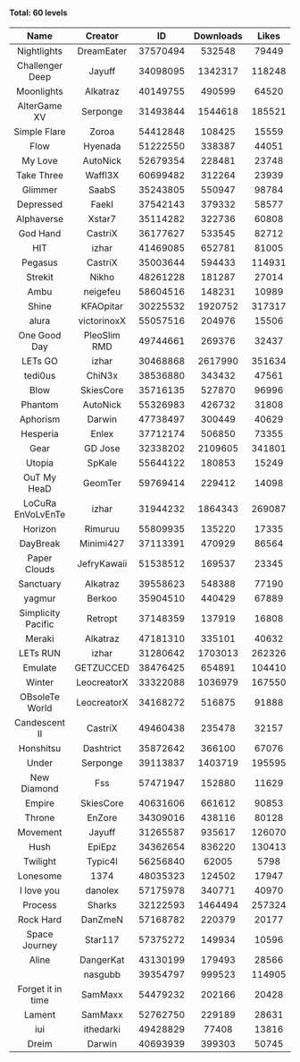#### Total: 60 levels

| Name | Creator | ID | Downloads | Likes |
|:---:|:---:|:---:|:---:|:---:|
| Nightlights | DreamEater | 37570494 | 532548 | 79449
| Challenger Deep | Jayuff | 34098095 | 1342317 | 118248
| Moonlights | Alkatraz | 40149755 | 490599 | 64520
| AlterGame XV | Serponge | 31493844 | 1544618 | 185521
| Simple Flare | Zoroa | 54412848 | 108425 | 15559
| Flow | Hyenada | 51222550 | 338387 | 44051
| My Love | AutoNick | 52679354 | 228481 | 23748
| Take Three | Waffl3X | 60699482 | 312264 | 23939
| Glimmer | SaabS | 35243805 | 550947 | 98784
| Depressed | FaekI | 37542143 | 379332 | 58577
| Alphaverse | Xstar7 | 35114282 | 322736 | 60808
| God Hand | CastriX | 36177627 | 533545 | 82712
| HIT | izhar | 41469085 | 652781 | 81005
| Pegasus | CastriX | 35003644 | 594433 | 114931
| Strekit | Nikho | 48261228 | 181287 | 27014
| Ambu | neigefeu | 58604516 | 148231 | 10989
| Shine | KFAOpitar | 30225532 | 1920752 | 317317
| alura | victorinoxX | 55057516 | 204976 | 15506
| One Good Day | PleoSlim RMD | 49744661 | 269376 | 32437
| LETs GO | izhar | 30468868 | 2617990 | 351634
| tedi0us | ChiN3x | 38536880 | 343432 | 47561
| Blow | SkiesCore | 35716135 | 527870 | 96996
| Phantom | AutoNick | 55326983 | 426732 | 31808
| Aphorism | Darwin | 47738497 | 300449 | 40629
| Hesperia | Enlex | 37712174 | 506850 | 73355
| Gear | GD Jose | 32338202 | 2109605 | 341801
| Utopia | SpKale | 55644122 | 180853 | 15249
| OuT My HeaD | GeomTer | 59769414 | 229412 | 14098
| LoCuRa EnVoLvEnTe | izhar | 31944232 | 1864343 | 269087
| Horizon | Rimuruu | 55809935 | 135220 | 17335
| DayBreak | Minimi427 | 37113391 | 470929 | 86564
| Paper Clouds | JefryKawaii | 51538512 | 169537 | 23345
| Sanctuary | Alkatraz | 39558623 | 548388 | 77190
| yagmur | Berkoo | 35904510 | 440429 | 67889
| Simplicity Pacific | Retropt | 37148359 | 137919 | 16808
| Meraki | Alkatraz | 47181310 | 335101 | 40632
| LETs  RUN | izhar | 31280642 | 1703013 | 262326
| Emulate | GETZUCCED | 38476425 | 654891 | 104410
| Winter | LeocreatorX | 33322088 | 1036979 | 167550
| OBsoleTe World | LeocreatorX | 34168272 | 516875 | 91888
| Candescent II | CastriX | 49460438 | 235478 | 32157
| Honshitsu | Dashtrict | 35872642 | 366100 | 67076
| Under | Serponge | 39113837 | 1403719 | 195595
| New Diamond | Fss | 57471947 | 152880 | 11629
| Empire | SkiesCore | 40631606 | 661612 | 90853
| Throne | EnZore | 34309016 | 438116 | 80128
| Movement | Jayuff | 31265587 | 935617 | 126070
| Hush | EpiEpz | 34362654 | 836220 | 130413
| Twilight | Typic4l | 56256840 | 62005 | 5798
| Lonesome | 1374 | 48035323 | 124502 | 17947
| I love you | danolex | 57175978 | 340771 | 40970
| Process | Sharks | 32122593 | 1464494 | 257324
| Rock Hard | DanZmeN | 57168782 | 220379 | 20177
| Space Journey | Star117 | 57375272 | 149934 | 10596
| Aline | DangerKat | 43130199 | 179493 | 28566
|   | nasgubb | 39354797 | 999523 | 114905
| Forget it in time | SamMaxx | 54479232 | 202166 | 20428
| Lament | SamMaxx | 52762750 | 229189 | 28631
| iui | ithedarki | 49428829 | 77408 | 13816
| Dreim | Darwin | 40693939 | 399303 | 50745
